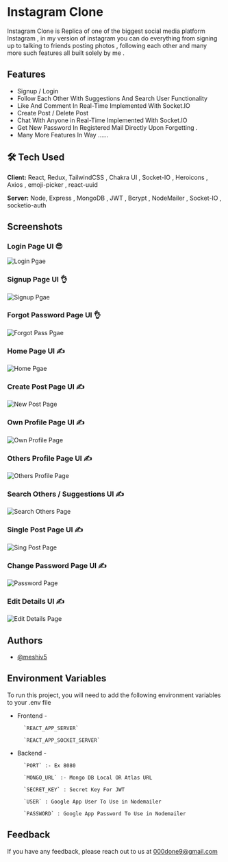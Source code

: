 
# Instagram Clone

 Instagram Clone is Replica of one of the biggest social media platform Instagram , in my version of instagram you can do everything from signing up to talking to friends posting photos , following each other and many more such features all built solely by me .



## Features

- Signup / Login
- Follow Each Other With Suggestions And Search User Functionality
- Like And Comment In Real-Time Implemented With Socket.IO
- Create Post / Delete Post
- Chat With Anyone in Real-Time Implemented With Socket.IO
- Get New Password In Registered Mail Directly Upon Forgetting .
- Many More Features In Way ......


## 🛠 Tech Used

**Client:** React, Redux, TailwindCSS , Chakra UI , Socket-IO , Heroicons , Axios , emoji-picker , react-uuid

**Server:** Node, Express , MongoDB , JWT , Bcrypt , NodeMailer , Socket-IO , socketio-auth


## Screenshots



### Login Page UI 😎

![Login Pgae](https://i.ibb.co/G2XJpYy/login-Page.png)


### Signup Page UI 👌

![Signup Pgae](https://i.ibb.co/qW3hGzP/signup-Page.png)



### Forgot Password Page UI 👌

![Forgot Pass Pgae](https://i.ibb.co/0ymN30F/forgotpass.png)



### Home Page UI ✍️

![Home Pgae](https://i.ibb.co/nLHKZPG/homePage.png)




### Create Post Page UI ✍️

![New Post Page](https://i.ibb.co/dJg7bvC/newPost.png)



### Own Profile Page UI ✍️

![Own Profile Page](https://i.ibb.co/ZLntYR8/profile-Page.png)


### Others Profile Page UI ✍️

![Others Profile Page](https://i.ibb.co/mJ1Dq0x/others-Profile.png)


### Search Others / Suggestions  UI ✍️

![Search Others Page](https://i.ibb.co/T43f5fV/search-User.png)


### Single Post Page UI ✍️

![Sing  Post Page](https://i.ibb.co/2c7BTcr/single-Post.png)


### Change Password Page UI ✍️

![Password  Page](https://i.ibb.co/fSwsD6F/change-Password.png)



### Edit Details UI ✍️

![Edit Details Page](https://i.ibb.co/QKL8ZdF/editprofile.png)




## Authors

- [@meshiv5](https://github.com/meshiv5)


## Environment Variables

To run this project, you will need to add the following environment variables to your .env file

- Frontend -

        `REACT_APP_SERVER`

        `REACT_APP_SOCKET_SERVER`

- Backend -

        `PORT` :- Ex 8080

        `MONGO_URL` :- Mongo DB Local OR Atlas URL

        `SECRET_KEY` : Secret Key For JWT

        `USER` : Google App User To Use in Nodemailer

        `PASSWORD` : Google App Password To Use in Nodemailer


## Feedback

If you have any feedback, please reach out to us at 000done9@gmail.com

